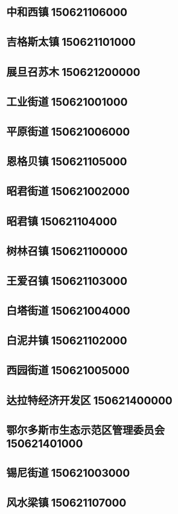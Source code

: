# 中和西镇 150621106000
# 吉格斯太镇 150621101000
# 展旦召苏木 150621200000
# 工业街道 150621001000
# 平原街道 150621006000
# 恩格贝镇 150621105000
# 昭君街道 150621002000
# 昭君镇 150621104000
# 树林召镇 150621100000
# 王爱召镇 150621103000
# 白塔街道 150621004000
# 白泥井镇 150621102000
# 西园街道 150621005000
# 达拉特经济开发区 150621400000
# 鄂尔多斯市生态示范区管理委员会 150621401000
# 锡尼街道 150621003000
# 风水梁镇 150621107000
